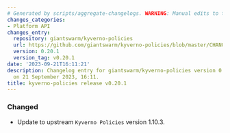 ```yaml
---
# Generated by scripts/aggregate-changelogs. WARNING: Manual edits to this files will be overwritten.
changes_categories:
- Platform API
changes_entry:
  repository: giantswarm/kyverno-policies
  url: https://github.com/giantswarm/kyverno-policies/blob/master/CHANGELOG.md#0201---2023-09-21
  version: 0.20.1
  version_tag: v0.20.1
date: '2023-09-21T16:11:21'
description: Changelog entry for giantswarm/kyverno-policies version 0.20.1, published
  on 21 September 2023, 16:11.
title: kyverno-policies release v0.20.1
---
```


### Changed
- Update to upstream `Kyverno Policies` version 1.10.3.
